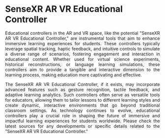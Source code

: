 # SenseXR AR VR Educational Controller

<p align="justify">Educational controllers in the AR and VR space, like the potential "SenseXR AR VR Educational Controller," are instrumental tools that aim to enhance immersive learning experiences for students. These controllers typically leverage spatial tracking, haptic feedback, and intuitive controls to simulate a diverse range of scenarios, fostering engagement and interaction in educational content. Whether used for virtual science experiments, historical reconstructions, or language learning simulations, these controllers aim to provide a tangible and interactive dimension to the learning process, making education more captivating and effective.</p>

<p align="justify">The SenseXR AR VR Educational Controller, if it exists, may incorporate advanced features such as gesture recognition, tactile feedback, and adaptive learning analytics. Such controllers often serve as versatile tools for educators, allowing them to tailor lessons to different learning styles and create dynamic, interactive environments that go beyond traditional classroom settings. As technology continues to evolve, educational controllers play a crucial role in shaping the future of immersive and impactful learning experiences for students worldwide. Please check the latest sources for any developments or specific details related to the "SenseXR AR VR Educational Controller."</p>
